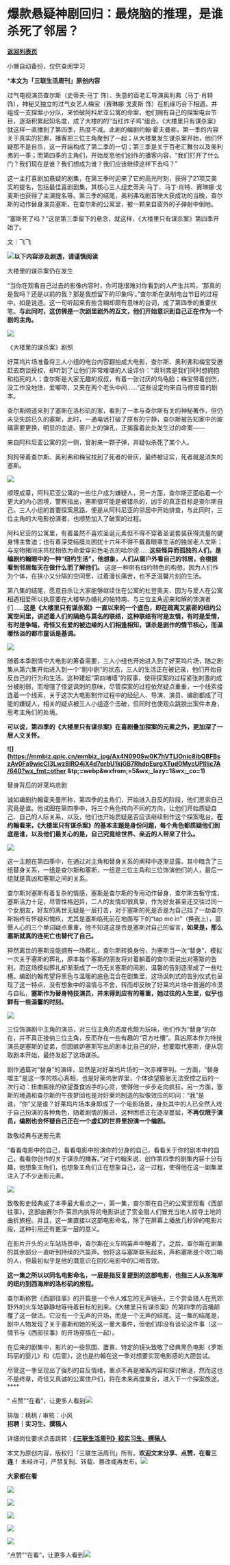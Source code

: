 # 爆款悬疑神剧回归：最烧脑的推理，是谁杀死了邻居？

[**返回列表页**](/gzh/三联生活周刊)

小懒自动备份，仅供查阅学习

***本文为「三联生活周刊」原创内容**

  
  

过气电视演员查尔斯（史蒂夫·马丁 饰）、失意的百老汇导演奥利弗（马丁·肖特 饰），神秘又独立的过气女艺人梅宝（赛琳娜·戈麦斯
饰）在机缘巧合下相遇，并组成一支探案小分队，来侦破阿科尼亚公寓的命案，他们拥有自己的探案电台节目，逐渐积累起知名度，成了大楼的的“当红炸子鸡”组合。《大楼里只有谋杀案》就这样一直播到了第四季，热度不减。此剧的编剧约翰·霍夫曼称，第一季的内容关于真实的犯罪，播客把三位主角聚到了一起；从大楼里发生谋杀案开始，他们怀疑那不是自杀，这一开端构成了第二季的一切；第三季是关于百老汇舞台以及奥利弗的一季；而第四季的主角们，开始反思他们创作的播客内容，“我们打开了什么门？我们现在是谁？我们想成为谁？我们应该继续这样下去吗？”

  

这一主打喜剧加悬疑的剧集，在第三季时迎来了它的高光时刻，获得了21项艾美奖的提名，包括最佳喜剧剧集，其核心三人组史蒂夫·马丁、马丁·肖特、赛琳娜·戈麦斯也获得了主演提名等。第三季的结尾，奥利弗戏剧首映大获成功的当晚，查尔斯的动作替身演员塞斯，在查尔斯的公寓里，被一颗来自窗外的子弹射中倒地。

“塞斯死了吗？”这是第三季留下的悬念，就这样，《大楼里只有谋杀案》第四季开始了。

  
  

文｜飞飞

![](https://mmbiz.qpic.cn/mmbiz_gif/c2Sib3Mp7pOMqvBBeG4xs0c7h8WicXVDv2WkgY00vlHsVlj8kWcT6ovT0rZRHpUH95on1H73zrSghL02Ta3L3PSQ/640?wx_fmt=gif&wxfrom;=13&wx;_lazy=1&tp;=wxpic)**以下内容涉及剧透，请谨慎阅读**

大楼里的谋杀案仍在发生

“当你在观看自己过去的影像内容时，你可能很难对你看到的人产生共鸣，‘那真的是我吗？还是以前的我？那是我想留下的印象吗’。”查尔斯在录制电台节目的过程中，如是说道。这一句听起来有些含糊却颇有意味的台词，成了第四季的重要伏笔。**与此同时，这仿佛是一次剧里剧外的互文，他们开始意识到自己正在作为一个剧的主角。**

![](https://mmbiz.qpic.cn/sz_mmbiz_gif/mscgUN7TcTImbgMkFj6ZRoepA8PALCUibpQh5NThrsibN0shiaJ507vjqoKuKuljInuIb4Xnp2GnqicjiaMtic7LDzZQ/640?wx_fmt=gif&from;=appmsg)

《大楼里的谋杀案》剧照

好莱坞片场准备将三人小组的电台内容翻拍成大电影，查尔斯、奥利弗和梅宝受邀赶去商谈授权，却听到了让他们非常难堪的人设评价：“奥利弗是我们同时想拥抱和掐死的人；查尔斯是大家无趣的叔叔，有着一张讨厌的乌龟脸；梅宝带着创伤，没工作没地住，爱嘟哝，又夹在两个老头中间……”这些设定均来自马修皮普的剧本。

查尔斯顺道来到了塞斯在洛杉矶的家，看到了一本与查尔斯有关的神秘著作，但仍未见失踪已久的塞斯，此时，一通电话打破了原有的宁静，查尔斯被告知家中的玻璃需要更换，明显的血迹、窗户上的弹孔，正揭露着此处发生过的命案——

来自阿科尼亚公寓的另一侧，曾射来一颗子弹，并疑似杀死了某个人。

狗狗带着查尔斯、奥利弗和梅宝找到了死者的骨灰，最终被证实，死者就是消失的塞斯。

![](https://mmbiz.qpic.cn/sz_mmbiz_gif/mscgUN7TcTImbgMkFj6ZRoepA8PALCUibu412s6sNiaM05RW4Ns9crFvCrBuibltIiaiaR7XibiaoKYS7Df1TJDfs7bwQ/640?wx_fmt=gif&from;=appmsg)

顺理成章，阿科尼亚公寓的一些住户成为嫌疑人，另一方面，查尔斯正面临着一个更大的内心困境，警察指出，塞斯很可能是被错杀的，凶手的真正目标是查尔斯自己。三人小组的首要探案思路，便是从阿科尼亚的邻居中开始排查，与此同时，三位主角的大电影扮演者，也顺势加入了破案的过程。

阿科尼亚的公寓里，有着虽然不喜欢圣诞元素但不得不穿着圣诞套装获得流量的健身博主鲁迪；也有着深受结膜炎困扰十六年不得不戴着眼罩生活的独居老人文斯；与宠物猪同床共枕相依为命爱穿彩色毛衣的哈尔德……**这些怪异而孤独的人们，是编剧约翰眼中的一种“纽约生活”，他想象，人们从窗户外看自己的邻居，会根据看到邻居每天在做什么而了解他们。**
这是一种带有纽约特色的构想，因为人们作为个体，在狭小又分隔的空间里，过着漫长痛苦，也不乏温馨片刻的生活。

第八集的结尾，愿意自杀让大家能够继续住在公寓的杜登奥夫、因为与爱人在公寓相遇相爱所以执意要在大楼举办婚礼的帕特南、与三位主角迎来和解的饰演者们……**这是《大楼里只有谋杀案》一直以来的一个底色，即在疏离又紧密的纽约公寓空间里，讲述着人们的隔绝与莫名的联结，这种联结有时是友情，有时是爱情，有时是争端，奇怪又有爱的被边缘的人们相逢相知，谋杀是剧作的情节核心，而温暖恬淡的都市童话是基调。**

![](https://mmbiz.qpic.cn/sz_mmbiz_jpg/mscgUN7TcTImbgMkFj6ZRoepA8PALCUibOb6kuS2dibE5SBcibM3JfabOxvPVbRVSE7KvaicV1KeLjAEd72t8DickPQ/640?wx_fmt=jpeg&from;=appmsg)

随着本季剧情中大电影的筹备需要，三人小组也开始进入到了好莱坞片场，随之剧集从第六集开始进入到一个“剧中剧”的状态，三人的生活正在被记录，他们开始自反自己的行为和生活。这种建起“第四堵墙”的叙事，使得探案的过程紧张刺激的成分被削弱，而增强了怪诞讽刺的意味，尽管探案的过程依然疑点重重，一个线索接连着一个线索，关于这次大电影制作过程中的经纪人、导演、演员、编剧都成了可能的嫌疑人，相关的疑点被三人小组逐个击破，但同时也使观众跳脱出案件本身，思考主角们的处境。

**可以说，第四季的《大楼里只有谋杀案》在喜剧叠加探案的元素之外，更加深了一层人文关怀。**

**![](https://mmbiz.qpic.cn/mmbiz_jpg/Ax4N090Sw0K7hVTLIOnic8ibQBFBszAv0Fa9wicCl3Lwz8lRO4jX4d7prbU1kjGB7RhdpEurgXTud0MycUPlIIic7A/640?wx_fmt=other
&tp;=webp&wxfrom;=5&wx;_lazy=1&wx;_co=1)**

替身背后的好莱坞悲剧

诚如编剧约翰霍夫曼所称，第四季的主角们，开始进入自反的阶段，他们思索自己究竟是谁。他试图在第四季中，将三个角色转向不同的方向，让他们开始质疑自己、自己的人际关系，以及，他们也开始质疑是否应该继续制作这个探案电台。**在约翰看来，《大楼里只有谋杀案》的基本主题是身份问题，每个角色都质疑他们到底是谁，以及他们最关心的是，自己究竟给世界、亲近的人带来了什么。**

![](https://mmbiz.qpic.cn/sz_mmbiz_jpg/mscgUN7TcTImbgMkFj6ZRoepA8PALCUibYBXgQJKuAFOGscFkweWZC7xt3nZ5PgCB1F631lKb02APZGHNTH1JCg/640?wx_fmt=jpeg&from;=appmsg)

这一主题在第四季中，在通过对主角和替身关系的阐释中逐渐显露。其中暗含了三组替身关系，一组是查尔斯和塞斯，一组是三位主角和三位饰演他们的人，最后一组就是真凶和塞斯之间的关系。

查尔斯对塞斯有着复杂的情感，塞斯是查尔斯的专用动作替身，查尔斯古板守成，塞斯活力十足，尽管性格迥异，二人的友情却很真挚，作为好友甚至还交往过同一个女朋友，好友的离世无疑是一层打击，对于塞斯的死是否是为自己挡了一劫查尔斯始终有怀疑和愧疚，尤其是塞斯临死前在地面写下的“tap
me in”（换我上），震慑人心的三个单词疑点重重，他不知道这是否是塞斯对自己的留言，**如果是，那么塞斯就真的连死亡也替代了自己。**

猝然离世的塞斯没能拥有一场葬礼，查尔斯转换身份，为塞斯当一次“替身”，模拟一次关于塞斯的葬礼，原本每个塞斯的朋友将对着躺着的查尔斯说出对塞斯的告别，而这场模拟葬礼却渐渐成了一场无关塞斯的闹剧，温馨的告别逐渐成了一些吐槽。编剧约翰希望将黑色与温暖的底色混合在剧集里，这场讽刺式的告别仪式也呈现了这一特点，没有想象中的温情与不舍，转而却反映了好莱坞片场中普遍的冷漠与自私，**塞斯作为替身特技演员，并未得到应有的尊重，她过往的人生里，似乎也鲜有一些温馨的时刻。**

![](https://mmbiz.qpic.cn/sz_mmbiz_jpg/mscgUN7TcTImbgMkFj6ZRoepA8PALCUib1ohBGCxvTaISbic3HY8KB6ibDjd1PxZx22nicXD8HP8U4Mll3TTXwnxXA/640?wx_fmt=jpeg&from;=appmsg)

三位饰演剧中主角的演员，对三位主角的态度也颇为玩味，他们作为“替身”的存在，并不真正接纳三位主角，反而存在一些有趣的“官方吐槽”。真凶原本作为特技演员是塞斯的徒弟，但因嫉妒塞斯写出的剧本比自己的好，想要取代塞斯，便从窃取剧本开始，最终发起了这场谋杀。

剧作通篇对“替身”的演绎，显然是对好莱坞片场的一次赤裸审判。一方面，“替身噬主”是这一季的核心真相，也是好莱坞世界里，个体欲望膨胀无法受控之后的一次行动：扭曲膨胀的欲望蚕食凶手的心灵，使得他一步步走向疯狂。另一方面，塞斯的境遇和查尔斯的午夜梦回也是对好莱坞制造的拟像效应的叩问：“我”是谁，“你”又是谁？好莱坞片场本身即成了一个电影场景，身处其中的人已全然入戏于自己扮演的各种角色，随着剧情的推进，这种困惑正在逐渐蔓延，**不再仅限于演员，编剧也会怀疑自己正在一个虚幻的世界里扮演一个编剧。**

致敬经典与迷影元素

“看看电影中的自己，看看电影中扮演你的分身的自己，看看关于你的剧本中的自己，看看你创作的关于谋杀的播客。”对于约翰来说，创作第四季的剧集内容十分有趣，他想象主角们，也想象主角们正在想象自己，这一过程，使得他在这一剧集里注入了不少迷影元素。

![](https://mmbiz.qpic.cn/sz_mmbiz_jpg/mscgUN7TcTImbgMkFj6ZRoepA8PALCUibLO3w2IBUQE4qiafvC9v0uiaUhTHQItpMyJPY0Sffxjwm0x5wJfoIxG7A/640?wx_fmt=jpeg)

致敬影史经典成了本季最大看点之一，第一集，查尔斯在自己的公寓里观看《西部往事》，这部由赛尔乔·莱昂内执导的电影讲述了赏金猎人们冒充当地人掠夺土地的曲折旅程。并且，这一集直接以这部电影命名，除了在屏幕上播放几秒钟的电影片段，这种引用还有更深一层的意义。

在影片开头的火车站场景中，查尔斯在火车鸣笛声中睡着了。之后，查尔斯在剧集的其余部分一直听到持续的汽笛声。他将这与塞斯联系起来，声称塞斯是个吹口哨的人，但最初似乎是他的潜意识在回忆电影中的口哨音效。

**这一集之所以以同名电影命名，一层是指反复提到的这部电影，也指三人从东海岸的纽约到西海岸的洛杉矶的旅程。**

查尔斯称赞《西部往事》的开篇是一个令人难忘的无声镜头，三个赏金猎人在荒郊野外的火车站静静地等待着目标的到来。《大楼里只有谋杀案》的第四季的首播颠覆了这一做法。它没有一个无声的开场，而是一个无声的结尾。这一集的结尾是，剧中人物发现了关于塞斯和她的死这一重大事件，但他们却没有谈论这件事（这一情节与《西部往事》的开场穿插在一起）。

在后来的剧集中，影片的一些氛围、置景、特定的镜头致敬了经典黑色电影《罗斯玛丽的婴儿》和《后窗》，这也是约翰在这一季对想要实现电影感的大胆尝试。

尽管这一季呈现出了强烈的自反情绪，重点不再是播客内容和探讨解谜，然而这也不是终章，奇怪又真诚的公寓住户们，将在未来再度集合，进入下一个探案旅途。****

“
点赞”“在看”，让更多人看到![](https://mmbiz.qpic.cn/mmbiz_gif/c2Sib3Mp7pON9hkSZwdTibRHNZSMPyiapUCHJwlyoZVBC3SfmPmF0VKjkm3NiaToQloHFJ6icyicqZnqgXp6pSQJt5gg/640?wx_fmt=gif&from;=appmsg&wxfrom;=5&wx;_lazy=1&tp;=wxpic)  
  
  
  
  
  
排版：桃桃 / 审核：小风  
**招聘｜实习生、撰稿人**  

详细岗位要求点击跳转：[**《三联生活周刊》招实习生、撰稿人**](http://mp.weixin.qq.com/s?__biz=MTc5MTU3NTYyMQ==&mid=2651136871&idx=3&sn=f1c0777fe9d31881e5dfca68ebc2937f&chksm=5907324d6e70bb5b3546dfe1c7b31b5fe05664bebbf36356ba9a1a352e0678444cad62875ad4&scene=21#wechat_redirect)

本文为原创内容，版权归「三联生活周刊」所有。**欢迎文末分享、点赞、在看三连！**
未经许可，严禁复制、转载、篡改或再发布。![](https://mmbiz.qpic.cn/sz_mmbiz_png/Gg7Qtoh7Aic9ZTmAdCc80b4nD7xicgPt863QWU7oNswDx19XrjfTtSl8QwatY2EEZGuNd1WRRiapDZjcDhTnNYmBg/640?wx_fmt=other&wxfrom;=5&wx;_lazy=1&wx;_co=1&retryload;=1&tp;=webp)

**大家都在看**

  
[![](https://mmbiz.qpic.cn/mmbiz_jpg/c2Sib3Mp7pOPiavdhhC3HzGLz6alZxrZamdA97Au2ec9GajagNSjY2SFlTuDGKCrVJTDxoNUZXkk8LU9974Pn8Jg/640?wx_fmt=jpeg&from;=appmsg&wxfrom;=5&wx;_lazy=1&wx;_co=1&tp;=wxpic)](http://mp.weixin.qq.com/s?__biz=MTc5MTU3NTYyMQ==&mid=2651470358&idx=1&sn=c62ec97c7a061648267c6adc4f9a940b&chksm=59082b3c6e7fa22af3e3eb26c62d4fd839e2fd1611333b291f897b1d0f8d93285b99c3a64bff&scene=21#wechat_redirect)

[![](https://mmbiz.qpic.cn/mmbiz_jpg/c2Sib3Mp7pOPm5nYC0TSePu6o6pl7DhZrn06mOuNrf2DRz5ErrJgDic63mmMhnzlvOMiaDjoP9ibpUKibUKrPJticv4A/640?wx_fmt=jpeg&from;=appmsg&wxfrom;=5&wx;_lazy=1&wx;_co=1&tp;=wxpic)](http://mp.weixin.qq.com/s?__biz=MTc5MTU3NTYyMQ==&mid=2651470516&idx=1&sn=0c464715830dfeea1627d98a9abb9d2c&chksm=59082b9e6e7fa2883d827dceec1028d74010c8155be0652354db9b099a4adaf9732ae407dfea&scene=21#wechat_redirect)

[![](https://mmbiz.qpic.cn/mmbiz_jpg/c2Sib3Mp7pOO3xPxIedttEV70o9vfc75x8KhcjZblL7XK1Mg65poHbib0r5rUZXrksFL6IsFibykG6sKlmfIb72jg/640?wx_fmt=jpeg&from;=appmsg&wxfrom;=5&wx;_lazy=1&wx;_co=1&tp;=wxpic)](http://mp.weixin.qq.com/s?__biz=MTc5MTU3NTYyMQ==&mid=2651466051&idx=1&sn=5e1c1f01e24ee155c8d51ca046f313fc&chksm=590838696e7fb17f6a12755682ed64beed18fa2f5d1e80dcdedada0f99d7e12093fa55e5eecf&scene=21#wechat_redirect)

  

![](https://mmbiz.qpic.cn/sz_mmbiz_png/Gg7Qtoh7Aic9ZTmAdCc80b4nD7xicgPt86k1kgpU51hWCHjV92ryhVW35PLCvLhxLw9XDhXjgeDyZhHSx5EbRcfg/640?wx_fmt=other&wxfrom;=5&wx;_lazy=1&wx;_co=1&retryload;=2&tp;=webp)

  
[![](https://mmbiz.qpic.cn/mmbiz_jpg/c2Sib3Mp7pONuwrdetOsWUZLdDE1J39mLibBBe0vPzCKS1topq8p9JgG9O86KDCNS3SZl7Paa1d80gvHIBg9C0cw/640?wx_fmt=other&from;=appmsg&wxfrom;=5&wx;_lazy=1&wx;_co=1&tp;=webp)]()  
  
“点赞”“在看”，让更多人看到![](https://mmbiz.qpic.cn/mmbiz_gif/c2Sib3Mp7pON9hkSZwdTibRHNZSMPyiapUCHJwlyoZVBC3SfmPmF0VKjkm3NiaToQloHFJ6icyicqZnqgXp6pSQJt5gg/640?wx_fmt=gif&from;=appmsg&wxfrom;=5&wx;_lazy=1&tp;=webp)


